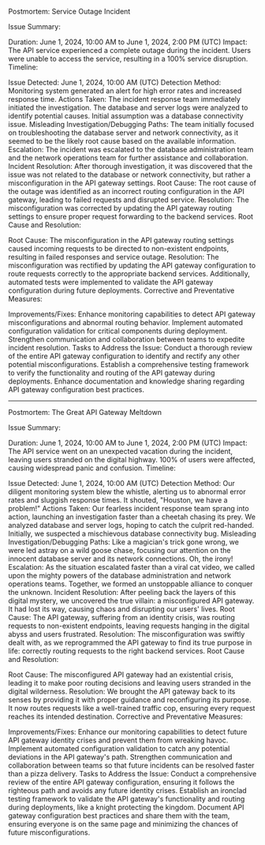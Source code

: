 Postmortem: Service Outage Incident

Issue Summary:

Duration: June 1, 2024, 10:00 AM to June 1, 2024, 2:00 PM (UTC)
Impact: The API service experienced a complete outage during the incident. Users were unable to access the service, resulting in a 100% service disruption.
Timeline:

Issue Detected: June 1, 2024, 10:00 AM (UTC)
Detection Method: Monitoring system generated an alert for high error rates and increased response time.
Actions Taken: The incident response team immediately initiated the investigation. The database and server logs were analyzed to identify potential causes. Initial assumption was a database connectivity issue.
Misleading Investigation/Debugging Paths: The team initially focused on troubleshooting the database server and network connectivity, as it seemed to be the likely root cause based on the available information.
Escalation: The incident was escalated to the database administration team and the network operations team for further assistance and collaboration.
Incident Resolution: After thorough investigation, it was discovered that the issue was not related to the database or network connectivity, but rather a misconfiguration in the API gateway settings.
Root Cause: The root cause of the outage was identified as an incorrect routing configuration in the API gateway, leading to failed requests and disrupted service.
Resolution: The misconfiguration was corrected by updating the API gateway routing settings to ensure proper request forwarding to the backend services.
Root Cause and Resolution:

Root Cause: The misconfiguration in the API gateway routing settings caused incoming requests to be directed to non-existent endpoints, resulting in failed responses and service outage.
Resolution: The misconfiguration was rectified by updating the API gateway configuration to route requests correctly to the appropriate backend services. Additionally, automated tests were implemented to validate the API gateway configuration during future deployments.
Corrective and Preventative Measures:

Improvements/Fixes:
Enhance monitoring capabilities to detect API gateway misconfigurations and abnormal routing behavior.
Implement automated configuration validation for critical components during deployment.
Strengthen communication and collaboration between teams to expedite incident resolution.
Tasks to Address the Issue:
Conduct a thorough review of the entire API gateway configuration to identify and rectify any other potential misconfigurations.
Establish a comprehensive testing framework to verify the functionality and routing of the API gateway during deployments.
Enhance documentation and knowledge sharing regarding API gateway configuration best practices.


----------------

Postmortem: The Great API Gateway Meltdown

Issue Summary:

Duration: June 1, 2024, 10:00 AM to June 1, 2024, 2:00 PM (UTC)
Impact: The API service went on an unexpected vacation during the incident, leaving users stranded on the digital highway. 100% of users were affected, causing widespread panic and confusion.
Timeline:

Issue Detected: June 1, 2024, 10:00 AM (UTC)
Detection Method: Our diligent monitoring system blew the whistle, alerting us to abnormal error rates and sluggish response times. It shouted, "Houston, we have a problem!"
Actions Taken: Our fearless incident response team sprang into action, launching an investigation faster than a cheetah chasing its prey. We analyzed database and server logs, hoping to catch the culprit red-handed. Initially, we suspected a mischievous database connectivity bug.
Misleading Investigation/Debugging Paths: Like a magician's trick gone wrong, we were led astray on a wild goose chase, focusing our attention on the innocent database server and its network connections. Oh, the irony!
Escalation: As the situation escalated faster than a viral cat video, we called upon the mighty powers of the database administration and network operations teams. Together, we formed an unstoppable alliance to conquer the unknown.
Incident Resolution: After peeling back the layers of this digital mystery, we uncovered the true villain: a misconfigured API gateway. It had lost its way, causing chaos and disrupting our users' lives.
Root Cause: The API gateway, suffering from an identity crisis, was routing requests to non-existent endpoints, leaving requests hanging in the digital abyss and users frustrated.
Resolution: The misconfiguration was swiftly dealt with, as we reprogrammed the API gateway to find its true purpose in life: correctly routing requests to the right backend services.
Root Cause and Resolution:

Root Cause: The misconfigured API gateway had an existential crisis, leading it to make poor routing decisions and leaving users stranded in the digital wilderness.
Resolution: We brought the API gateway back to its senses by providing it with proper guidance and reconfiguring its purpose. It now routes requests like a well-trained traffic cop, ensuring every request reaches its intended destination.
Corrective and Preventative Measures:

Improvements/Fixes:
Enhance our monitoring capabilities to detect future API gateway identity crises and prevent them from wreaking havoc.
Implement automated configuration validation to catch any potential deviations in the API gateway's path.
Strengthen communication and collaboration between teams so that future incidents can be resolved faster than a pizza delivery.
Tasks to Address the Issue:
Conduct a comprehensive review of the entire API gateway configuration, ensuring it follows the righteous path and avoids any future identity crises.
Establish an ironclad testing framework to validate the API gateway's functionality and routing during deployments, like a knight protecting the kingdom.
Document API gateway configuration best practices and share them with the team, ensuring everyone is on the same page and minimizing the chances of future misconfigurations.
